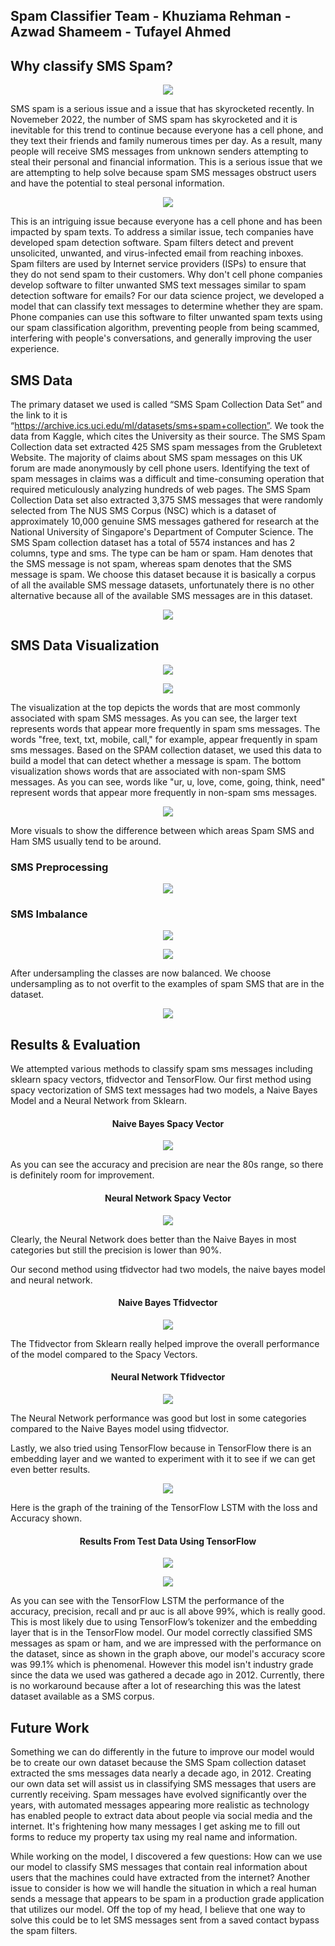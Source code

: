 
## Spam Classifier Team - Khuziama Rehman - Azwad Shameem - Tufayel Ahmed

## Why classify SMS Spam?

<p align="center">
  <img src="https://user-images.githubusercontent.com/69356399/207983824-43ea5e10-28fc-4693-a314-e90550c96930.png" />
</p>   

SMS spam is a serious issue and a issue that has skyrocketed recently. In Novemeber 2022, the number of SMS spam has skyrocketed and it is inevitable for this trend to continue because everyone has a cell phone, and they text their friends and family numerous times per day. As a result, many people will receive SMS messages from unknown senders attempting to steal their personal and financial information. This is a serious issue that we are attempting to help solve because spam SMS messages obstruct users and have the potential to steal personal information. 

<p align="center">
  <img src="https://user-images.githubusercontent.com/69356399/207984001-b3a1b460-6635-4896-9804-72bc050e73c4.png" />
</p>   

This is an intriguing issue because everyone has a cell phone and has been impacted by spam texts. To address a similar issue, tech companies have developed spam detection software. Spam filters detect and prevent unsolicited, unwanted, and virus-infected email from reaching inboxes. Spam filters are used by Internet service providers (ISPs) to ensure that they do not send spam to their customers. Why don't cell phone companies develop software to filter unwanted SMS text messages similar to spam detection software for emails? For our data science project, we developed a model that can classify text messages to determine whether they are spam. Phone companies can use this software to filter unwanted spam texts using our spam classification algorithm, preventing people from being scammed, interfering with people's conversations, and generally improving the user experience.

## SMS Data

The primary dataset we used is called “SMS Spam Collection Data Set” and the link to it is “https://archive.ics.uci.edu/ml/datasets/sms+spam+collection”. We took the data from Kaggle, which cites the University as their source. The SMS Spam Collection data set extracted 425 SMS spam messages from the Grubletext Website. The majority of claims about SMS spam messages on this UK forum are made anonymously by cell phone users. Identifying the text of spam messages in claims was a difficult and time-consuming operation that required meticulously analyzing hundreds of web pages. The SMS Spam Collection Data set also extracted 3,375 SMS messages that were randomly selected from The NUS SMS Corpus (NSC) which is a dataset of approximately 10,000 genuine SMS messages gathered for research at the National University of Singapore's Department of Computer Science. The SMS Spam collection dataset has a total of 5574 instances and has 2 columns, type and sms. The type can be ham or spam. Ham denotes that the SMS message is not spam, whereas spam denotes that the SMS message is spam. We choose this dataset because it is basically a corpus of all the available SMS message datasets, unfortunately there is no other alternative because all of the available SMS messages are in this dataset.

<p align="center">
  <img src="https://user-images.githubusercontent.com/69356399/207986043-b507ea5b-176f-4b4d-af30-4f28ccfb4beb.png" />
</p>


## SMS Data Visualization

<p align="center">
  <img src="https://user-images.githubusercontent.com/22661020/208225318-c5907e9d-90b6-4d11-9bac-ba59a7d39085.png" />
</p>

<p align="center">
  <img src="https://user-images.githubusercontent.com/22661020/208225390-33dbefb7-efd4-463c-96a2-e62eafd454ca.png" />
</p>

The visualization at the top depicts the words that are most commonly associated with spam SMS messages. As you can see, the larger text represents words that appear more frequently in spam sms messages. The words "free, text, txt, mobile, call," for example, appear frequently in spam sms messages. Based on the SPAM collection dataset, we used this data to build a model that can detect whether a message is spam. The bottom visualization shows words that are associated with non-spam SMS messages. As you can see, words like "ur, u, love, come, going, think, need" represent words that appear more frequently in non-spam sms messages.

<p align="center">
  <img src="https://user-images.githubusercontent.com/22661020/208225451-5f8a2ed3-b6e6-4986-8d18-8d2739b3d07c.png" />
</p>

More visuals to show the difference between which areas Spam SMS and Ham SMS usually tend to be around.

### SMS Preprocessing

<p align="center">
  <img src="https://user-images.githubusercontent.com/22661020/208225495-d54b2a89-f240-400f-b4cd-329ff5fb003f.png" />
</p>

### SMS Imbalance

<p align="center">
  <img src="https://user-images.githubusercontent.com/69356399/207986505-c8d7026a-ec25-44f3-817b-982613e2a597.png" />
</p>

<p align="center">
  <img src="https://user-images.githubusercontent.com/69356399/207986574-a406e160-a416-47c3-ab46-7b3d847a4391.png" />
</p>

After undersampling the classes are now balanced. We choose undersampling as to not overfit to the examples of spam SMS that are in the dataset.

<p align="center">
  <img src="https://user-images.githubusercontent.com/22661020/208225524-9d4746fb-5572-43d4-8911-d5849316b7e7.png" />
</p>

## Results & Evaluation 

We attempted various methods to classify spam sms messages including sklearn spacy vectors, tfidvector and TensorFlow. Our first method using spacy vectorization of SMS text messages had two models, a Naive Bayes Model and a Neural Network from Sklearn.

#### <p align="center">Naive Bayes Spacy Vector</p>

<p align="center">
  <img src="https://user-images.githubusercontent.com/69356399/207985035-2a790207-85a6-4798-a915-a82e443176ae.png" />
</p>

As you can see the accuracy and precision are near the 80s range, so there is definitely room for improvement.

#### <p align="center">Neural Network Spacy Vector</p>

<p align="center">
  <img src="https://user-images.githubusercontent.com/69356399/207985164-12791ba6-bd92-4a0e-89c5-57211c23ff0c.png" />
</p>

Clearly, the Neural Network does better than the Naive Bayes in most categories but still the precision is lower than 90%. 

Our second method using tfidvector had two models, the naive bayes model and neural network.

#### <p align="center">Naive Bayes Tfidvector</p>

<p align="center">
  <img src="https://user-images.githubusercontent.com/69356399/207985350-be5ba3b0-d66c-400c-a4d5-392cfb981588.png" />
</p>

The Tfidvector from Sklearn really helped improve the overall performance of the model compared to the Spacy Vectors.

#### <p align="center">Neural Network Tfidvector</p>

<p align="center">
  <img src="https://user-images.githubusercontent.com/69356399/207985491-028b3fa3-3b32-419a-bd05-a66c2d1724cf.png" />
</p>

The Neural Network performance was good but lost in some categories compared to the Naive Bayes model using tfidvector.

Lastly, we also tried using TensorFlow because in TensorFlow there is an embedding layer and we wanted to experiment with it to see if we can get even better results.

<p align="center">
  <img src="https://user-images.githubusercontent.com/69356399/207985587-f75ce2de-5ea3-49f5-a77d-a4e02e405393.png" />
</p>

Here is the graph of the training of the TensorFlow LSTM with the loss and Accuracy shown.

#### <p align="center">Results From Test Data Using TensorFlow</p>

<p align="center">
  <img src="https://user-images.githubusercontent.com/69356399/207985668-4225b528-3182-4515-845b-ea6a0b481937.png" />
</p>

<p align="center">
  <img src="https://user-images.githubusercontent.com/69356399/207985743-0ce8ce6f-4a25-4d19-8d36-9661e1846ab3.png" />
</p>

As you can see with the TensorFlow LSTM the performance of the accuracy, precision, recall and pr auc is all above 99%, which is really good. This is most likely due to using TensorFlow’s tokenizer and the embedding layer that is in the TensorFlow model. Our model correctly classified SMS messages as spam or ham, and we are impressed with the performance on the dataset, since as shown in the graph above, our model's accuracy score was 99.1% which is phenomenal. However this model isn't industry grade since the data we used was gathered a decade ago in 2012. Currently, there is no workaround because after a lot of researching this was the latest dataset available as a SMS corpus.

## Future Work

Something we can do differently in the future to improve our model would be to create our own dataset because the SMS Spam collection dataset extracted the sms messages data nearly a decade ago, in 2012. Creating our own data set will assist us in classifying SMS messages that users are currently receiving. Spam messages have evolved significantly over the years, with automated messages appearing more realistic as technology has enabled people to extract data about people via social media and the internet. It's frightening how many messages I get asking me to fill out forms to reduce my property tax using my real name and information. 

While working on the model, I discovered a few questions: How can we use our model to classify SMS messages that contain real information about users that the machines could have extracted from the internet? Another issue to consider is how we will handle the situation in which a real human sends a message that appears to be spam in a production grade application that utilizes our model. Off the top of my head, I believe that one way to solve this could be to let SMS messages sent from a saved contact bypass the spam filters.
